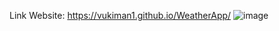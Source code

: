Link Website: https://vukiman1.github.io/WeatherApp/
![image](https://github.com/vukiman1/WeatherApp/assets/74492726/47716931-36f9-4e11-a052-305638d472eb)
